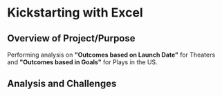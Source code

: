 # Kickstarting with Excel
## Overview of Project/Purpose
Performing analysis on **"Outcomes based on Launch Date"** for Theaters and **"Outcomes based in Goals"** for Plays in the US.
## Analysis and Challenges 
